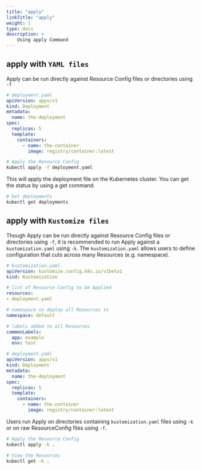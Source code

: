 ```yaml
---
title: "apply"
linkTitle: "apply"
weight: 1
type: docs
description: >
    Using apply Command
---
```


## apply with `YAML files`

Apply can be run directly against Resource Config files or directories using `-f`

```yaml
# deployment.yaml
apiVersion: apps/v1
kind: Deployment
metadata:
  name: the-deployment
spec:
  replicas: 5
  template:
    containers:
      - name: the-container
        image: registry/container:latest
```

```bash
# Apply the Resource Config
kubectl apply -f deployment.yaml
```

This will apply the deployment file on the Kubernetes cluster. You can get the status by using a get command.

```bash
# Get deployments
kubectl get deployments
```

## apply with `Kustomize files`

Though Apply can be run directly against Resource Config files or directories using `-f`, it is recommended
to run Apply against a `kustomization.yaml` using `-k`.  The `kustomization.yaml` allows users to define
configuration that cuts across many Resources (e.g. namespace).

```yaml
# kustomization.yaml
apiVersion: kustomize.config.k8s.io/v1beta1
kind: Kustomization

# list of Resource Config to be Applied
resources:
- deployment.yaml

# namespace to deploy all Resources to
namespace: default

# labels added to all Resources
commonLabels:
  app: example
  env: test
```

```yaml
# deployment.yaml
apiVersion: apps/v1
kind: Deployment
metadata:
  name: the-deployment
spec:
  replicas: 5
  template:
    containers:
      - name: the-container
        image: registry/container:latest
```

Users run Apply on directories containing `kustomization.yaml` files using `-k` or on raw
ResourceConfig files using `-f`.

```bash
# Apply the Resource Config
kubectl apply -k .

# View the Resources
kubectl get -k .
```